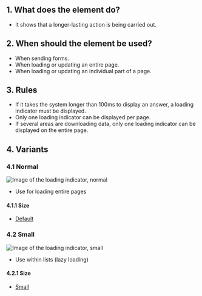 ## 1. What does the element do?
*   It shows that a longer-lasting action is being carried out.

## 2. When should the element be used?
*   When sending forms.
*   When loading or updating an entire page.
*   When loading or updating an individual part of a page.

## 3. Rules
*   If it takes the system longer than 100ms to display an answer, a loading indicator must be displayed.
*   Only one loading indicator can be displayed per page.
*   If several areas are downloading data, only one loading indicator can be displayed on the entire page.


## 4. Variants
### 4.1 Normal
![Image of the loading indicator, normal](https://raw.githubusercontent.com/sbb-design-systems/sbb-design-system/master/mobile/elements/loading-indicator/images/ME08_Normal.png 'class: image')
* Use for loading entire pages

#### 4.1.1 Size
* [Default](https://sbb.invisionapp.com/d/main#/console/14051805/313166954/inspect)

### 4.2 Small
![Image of the loading indicator, small](https://raw.githubusercontent.com/sbb-design-systems/sbb-design-system/master/mobile/elements/loading-indicator/images/ME08_Small.png 'class: image')

*   Use within lists (lazy loading)

#### 4.2.1 Size
* [Small](https://sbb.invisionapp.com/d/main#/console/14051805/313166954/inspect)